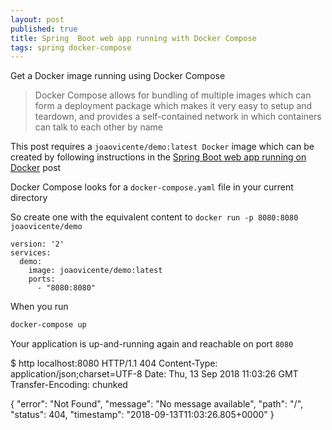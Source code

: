 ```yaml
---
layout: post
published: true
title: Spring  Boot web app running with Docker Compose
tags: spring docker-compose
---
```

Get a Docker image running using Docker Compose
> Docker Compose allows for bundling of multiple images which can form a deployment package which makes it very easy to setup and teardown, and provides a self-contained network in which containers can talk to each other by name

This post requires a `joaovicente/demo:latest Docker` image which can be created by following instructions in the 
[Spring Boot web app running on Docker](https://joaovicente.github.io/2018-09-13-spring-boot-web-app-running-on-docker-using-spotify-docker-maven-plugin/) post

Docker Compose looks for a `docker-compose.yaml` file in your current directory

So create one with the equivalent content to `docker run -p 8080:8080 joaovicente/demo`

```
version: '2'
services:
  demo:
    image: joaovicente/demo:latest
    ports:
      - "8080:8080"
```

When you run 

```bash
docker-compose up
```

Your application is up-and-running again and reachable on port `8080`

$ http localhost:8080
HTTP/1.1 404 
Content-Type: application/json;charset=UTF-8
Date: Thu, 13 Sep 2018 11:03:26 GMT
Transfer-Encoding: chunked

{
    "error": "Not Found", 
    "message": "No message available", 
    "path": "/", 
    "status": 404, 
    "timestamp": "2018-09-13T11:03:26.805+0000"
}
